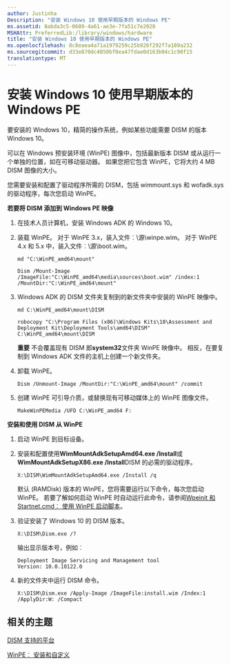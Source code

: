 ```yaml
---
author: Justinha
Description: "安装 Windows 10 使用早期版本的 Windows PE"
ms.assetid: 8abda3c5-0689-4a61-ae3e-7fa51c7e2028
MSHAttr: PreferredLib:/library/windows/hardware
title: "安装 Windows 10 使用早期版本的 Windows PE"
ms.openlocfilehash: 8c8eaea4a71a1979259c25b926f292f7a189a232
ms.sourcegitcommit: d33e870dc4850bf0ea47fdae0d163b04c1c90f15
translationtype: MT
---
```

# <a name="install-windows-10-using-a-previous-version-of-windows-pe"></a>安装 Windows 10 使用早期版本的 Windows PE


要安装的 Windows 10，精简的操作系统，例如某些功能需要 DISM 的版本 Windows 10。

可以在 Windows 预安装环境 (WinPE) 图像中，包括最新版本 DISM 或从运行一个单独的位置，如在可移动驱动器。 如果您把它包含 WinPE，它将大约 4 MB DISM 图像的大小。

您需要安装和配置了驱动程序所需的 DISM，包括 wimmount.sys 和 wofadk.sys 的驱动程序，每次您启动 WinPE。

**若要将 DISM 添加到 Windows PE 映像**

1.  在技术人员计算机，安装 Windows ADK 的 Windows 10。
2.  装载 WinPE。 对于 WinPE 3.x，装入文件︰\\源\\winpe.wim。 对于 WinPE 4.x 和 5.x 中，装入文件︰\\源\\boot.wim。

    ``` syntax
    md "C:\WinPE_amd64\mount"

    Dism /Mount-Image /ImageFile:"C:\WinPE_amd64\media\sources\boot.wim" /index:1 /MountDir:"C:\WinPE_amd64\mount"
    ```

3.  Windows ADK 的 DISM 文件夹复制到的新文件夹中安装的 WinPE 映像中。

    ``` syntax
    md C:\WinPE_amd64\mount\DISM

    robocopy "C:\Program Files (x86)\Windows Kits\10\Assessment and Deployment Kit\Deployment Tools\amd64\DISM" C:\WinPE_amd64\mount\DISM
    ```

    **重要**  不会覆盖现有 DISM 郎**system32**文件夹 WinPE 映像中。 相反，在要复制到 Windows ADK 文件的主机上创建一个新文件夹。

     

4.  卸载 WinPE。

    ``` syntax
    Dism /Unmount-Image /MountDir:"C:\WinPE_amd64\mount" /commit
    ```

5.  创建 WinPE 可引导介质，或替换现有可移动媒体上的 WinPE 图像文件。

    ``` syntax
    MakeWinPEMedia /UFD C:\WinPE_amd64 F:
    ```

**安装和使用 DISM 从 WinPE**

1.  启动 WinPE 到目标设备。
2.  安装和配置使用**WimMountAdkSetupAmd64.exe /Install**或**WimMountAdkSetupX86.exe /Install**DISM 的必需的驱动程序。

    ``` syntax
    X:\DISM\WimMountAdkSetupAmd64.exe /Install /q
    ```

    默认 (RAMDisk) 版本的 WinPE，您将需要运行以下命令，每次您启动 WinPE。 若要了解如何启动 WinPE 时自动运行此命令，请参阅[Wpeinit 和 Startnet.cmd︰ 使用 WinPE 启动脚本](wpeinit-and-startnetcmd-using-winpe-startup-scripts.md)。

3.  验证安装了 Windows 10 的 DISM 版本。

    ``` syntax
    X:\DISM\Dism.exe /?
    ```

    输出显示版本号，例如︰

    ``` syntax
    Deployment Image Servicing and Management tool
    Version: 10.0.10122.0
    ```

4.  新的文件夹中运行 DISM 命令。

    ``` syntax
    X:\DISM\Dism.exe /Apply-Image /ImageFile:install.wim /Index:1 /ApplyDir:W: /Compact
    ```

## <a name="span-idrelatedtopicsspanrelated-topics"></a><span id="related_topics"></span>相关的主题


[DISM 支持的平台](dism-supported-platforms.md)

[WinPE︰ 安装和自定义](winpe-mount-and-customize.md)

 

 






